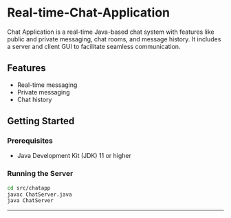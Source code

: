 # Real-time-Chat-Application

Chat Application is a real-time Java-based chat system with features like public and private messaging, chat rooms, and message history. It includes a server and client GUI to facilitate seamless communication.

## Features
- Real-time messaging
- Private messaging
- Chat history

## Getting Started

### Prerequisites
- Java Development Kit (JDK) 11 or higher

### Running the Server
```bash
cd src/chatapp
javac ChatServer.java
java ChatServer
```



---
